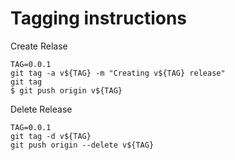 # Tagging instructions

Create Relase
```
TAG=0.0.1
git tag -a v${TAG} -m "Creating v${TAG} release"
git tag
$ git push origin v${TAG}
```

Delete Release
```
TAG=0.0.1
git tag -d v${TAG}
git push origin --delete v${TAG}
```